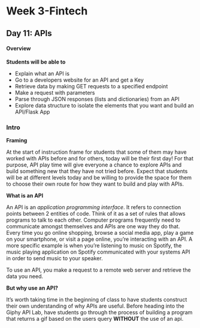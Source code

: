 # Week 3-Fintech
## Day 11: APIs
#### Overview
**Students will be able to** 
- Explain what an API is 
- Go to a developers website for an API and get a Key
- Retrieve data by making GET requests to a specified endpoint 
- Make a request with parameters
- Parse through JSON responses (lists and dictionaries) from an API
- Explore data structure to isolate the elements that you want and build an API/Flask App

### Intro 
**Framing**

At the start of instruction frame for students that some of them may have worked with APIs before and for others, today will be their first day! For that purpose, API play time will give everyone a chance to explore APIs and build something new that they have not tried before. Expect that students will be at different levels today and be willing to provide the space for them to choose their own route for how they want to build and play with APIs. 

**What is an API**

An API is an *application programming interface*. It refers to connection points between 2 entities of code. Think of it as a set of rules that allows programs to talk to each other. Computer programs frequently need to communicate amongst themselves and APIs are one way they do that. Every time you go online shopping, browse a social media app, play a game on your smartphone, or visit a page online, you’re interacting with an API. A more specific example is when you’re listening to music on Spotify, the music playing application on Spotify communicated with your systems API in order to send music to your speaker. 

To use an API, you make a request to a remote web server and retrieve the data you need. 

**But why use an API?**

It’s worth taking time in the beginning of class to have students construct their own understanding of why APIs are useful. 
Before heading into the Giphy API Lab, have students go through the process of building a program that returns a gif based on the users query **WITHOUT** the use of an api.  



